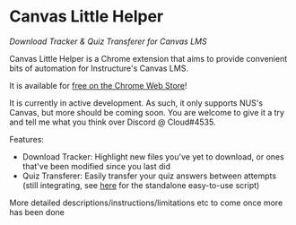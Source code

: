 # Canvas Little Helper

*Download Tracker & Quiz Transferer for Canvas LMS*

Canvas Little Helper is a Chrome extension that aims to provide convenient bits of automation for Instructure's Canvas LMS.

It is available for [free on the Chrome Web Store](https://chrome.google.com/webstore/detail/canvas-little-helper/phlhcifpndofokoohbieihpifnfbiojn)!

It is currently in active development. As such, it only supports NUS's Canvas, but more should be coming soon. You are welcome to give it a try and tell me what you think over Discord @ Cloud#4535.

Features:

- Download Tracker: Highlight new files you've yet to download, or ones that've been modified since you last did
- Quiz Transferer: Easily transfer your quiz answers between attempts (still integrating, see [here](https://github.com/Cloud7050/js-canvastransfer) for the standalone easy-to-use script)

More detailed descriptions/instructions/limitations etc to come once more has been done
